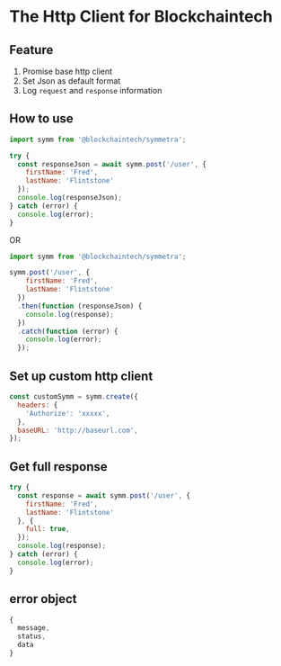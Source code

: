 # The Http Client for Blockchaintech

## Feature

1. Promise base http client
2. Set Json as default format
3. Log `request` and `response` information


## How to use

```js
import symm from '@blockchaintech/symmetra';

try {
  const responseJson = await symm.post('/user', {
    firstName: 'Fred',
    lastName: 'Flintstone'
  });
  console.log(responseJson);
} catch (error) {
  console.log(error);
}
```

OR

```js
import symm from '@blockchaintech/symmetra';

symm.post('/user', {
    firstName: 'Fred',
    lastName: 'Flintstone'
  })
  .then(function (responseJson) {
    console.log(response);
  })
  .catch(function (error) {
    console.log(error);
  });
```

## Set up custom http client

```js
const customSymm = symm.create({
  headers: {
    'Authorize': 'xxxxx',
  },
  baseURL: 'http://baseurl.com',
});
```

## Get full response

```js
try {
  const response = await symm.post('/user', {
    firstName: 'Fred',
    lastName: 'Flintstone'
  }, {
    full: true,
  });
  console.log(response);
} catch (error) {
  console.log(error);
}
```

## error object
```js
{
  message,
  status,
  data
}
```
